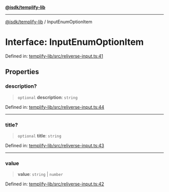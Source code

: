 [**@isdk/templify-lib**](../README.md)

***

[@isdk/templify-lib](../globals.md) / InputEnumOptionItem

# Interface: InputEnumOptionItem

Defined in: [templify-lib/src/reliverse-input.ts:41](https://github.com/isdk/templify-lib.js/blob/c0f6004b17899f176242398987b532abb576e16b/src/reliverse-input.ts#L41)

## Properties

### description?

> `optional` **description**: `string`

Defined in: [templify-lib/src/reliverse-input.ts:44](https://github.com/isdk/templify-lib.js/blob/c0f6004b17899f176242398987b532abb576e16b/src/reliverse-input.ts#L44)

***

### title?

> `optional` **title**: `string`

Defined in: [templify-lib/src/reliverse-input.ts:43](https://github.com/isdk/templify-lib.js/blob/c0f6004b17899f176242398987b532abb576e16b/src/reliverse-input.ts#L43)

***

### value

> **value**: `string` \| `number`

Defined in: [templify-lib/src/reliverse-input.ts:42](https://github.com/isdk/templify-lib.js/blob/c0f6004b17899f176242398987b532abb576e16b/src/reliverse-input.ts#L42)
